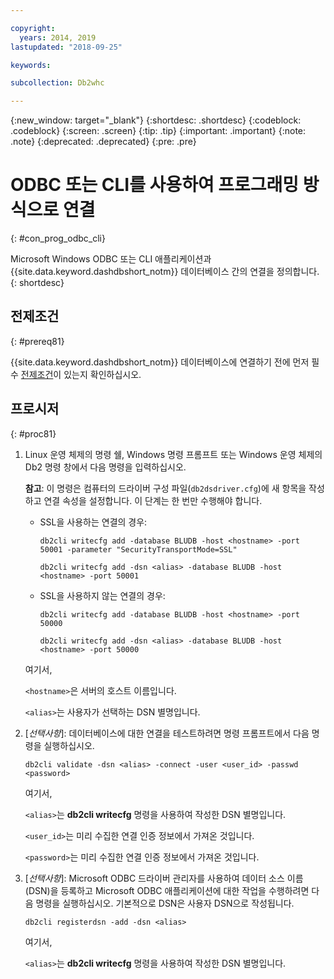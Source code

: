 ```yaml
---

copyright:
  years: 2014, 2019
lastupdated: "2018-09-25"

keywords:

subcollection: Db2whc

---
```


<!-- Attribute definitions --> 
{:new_window: target="_blank"}
{:shortdesc: .shortdesc}
{:codeblock: .codeblock}
{:screen: .screen}
{:tip: .tip}
{:important: .important}
{:note: .note}
{:deprecated: .deprecated}
{:pre: .pre}

# ODBC 또는 CLI를 사용하여 프로그래밍 방식으로 연결
{: #con_prog_odbc_cli}

Microsoft Windows ODBC 또는 CLI 애플리케이션과 {{site.data.keyword.dashdbshort_notm}} 데이터베이스 간의 연결을 정의합니다.
{: shortdesc}

## 전제조건
{: #prereq81}

{{site.data.keyword.dashdbshort_notm}} 데이터베이스에 연결하기 전에 먼저 필수 [전제조건](/docs/services/Db2whc/connecting?topic=Db2whc-connect_ov#prereqs)이 있는지 확인하십시오.

<!-- Before you can connect to your database, you must perform the following steps:

- [Verify prerequisites](prereqs.html), including installing driver packages, configuring your local environment, and downloading SSL certificates (if needed)
- Collect [connection information](credentials.html), including database details such as host name and port numbers, and connection credentials such as user ID and password -->

## 프로시저
{: #proc81}

1. Linux 운영 체제의 명령 쉘, Windows 명령 프롬프트 또는 Windows 운영 체제의 Db2 명령 창에서 다음 명령을 입력하십시오.

   **참고**: 이 명령은 컴퓨터의 드라이버 구성 파일(`db2dsdriver.cfg`)에 새 항목을 작성하고 연결 속성을 설정합니다. 이 단계는 한 번만 수행해야 합니다.
   
   - SSL을 사용하는 연결의 경우:

     `db2cli writecfg add -database BLUDB -host <hostname> -port 50001 -parameter "SecurityTransportMode=SSL"`

     `db2cli writecfg add -dsn <alias> -database BLUDB -host <hostname> -port 50001`

   - SSL을 사용하지 않는 연결의 경우:

     `db2cli writecfg add -database BLUDB -host <hostname> -port 50000`

     `db2cli writecfg add -dsn <alias> -database BLUDB -host <hostname> -port 50000`

   여기서,

   `<hostname>`은 서버의 호스트 이름입니다.

   `<alias>`는 사용자가 선택하는 DSN 별명입니다.
    
2. [*선택사항*]: 데이터베이스에 대한 연결을 테스트하려면 명령 프롬프트에서 다음 명령을 실행하십시오.

   `db2cli validate -dsn <alias> -connect -user <user_id> -passwd <password>`

   여기서,

   `<alias>`는 **db2cli writecfg** 명령을 사용하여 작성한 DSN 별명입니다.

   `<user_id>`는 미리 수집한 연결 인증 정보에서 가져온 것입니다.

   `<password>`는 미리 수집한 연결 인증 정보에서 가져온 것입니다.

3. [*선택사항*]: Microsoft ODBC 드라이버 관리자를 사용하여 데이터 소스 이름(DSN)을 등록하고 Microsoft ODBC 애플리케이션에 대한 작업을 수행하려면 다음 명령을 실행하십시오. 기본적으로 DSN은 사용자 DSN으로 작성됩니다.

   `db2cli registerdsn -add -dsn <alias>`

   여기서,
        
   `<alias>`는 **db2cli writecfg** 명령을 사용하여 작성한 DSN 별명입니다.



